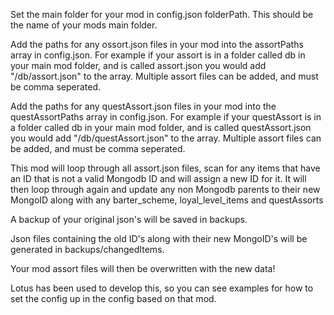 Set the main folder for your mod in config.json folderPath.  This should be the name of your mods main folder.

Add the paths for any ossort.json files in your mod into the assortPaths array in config.json.
For example if your assort is in a folder called db in your main mod folder, and is called assort.json you would add "/db/assort.json" to the array.  Multiple assort files can be added, and must be comma seperated.

Add the paths for any questAssort.json files in your mod into the questAssortPaths array in config.json.
For example if your questAssort is in a folder called db in your main mod folder, and is called questAssort.json you would add "/db/questAssort.json" to the array.  Multiple assort files can be added, and must be comma seperated.

This mod will loop through all assort.json files, scan for any items that have an ID that is not a valid Mongodb ID and will assign a new ID for it.
It will then loop through again and update any non Mongodb parents to their new MongoID along with any barter_scheme, loyal_level_items and questAssorts

A backup of your original json's will be saved in backups.

Json files containing the old ID's along with their new MongoID's will be generated in backups/changedItems.

Your mod assort files will then be overwritten with the new data!

Lotus has been used to develop this, so you can see examples for how to set the config up in the config based on that mod.